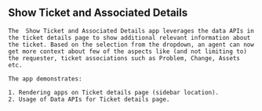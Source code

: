 ## Show Ticket and Associated Details

    The  Show Ticket and Associated Details app leverages the data APIs in the ticket details page to show additional relevant information about the ticket. Based on the selection from the dropdown, an agent can now get more context about few of the aspects like (and not limiting to) the requester, ticket associations such as Problem, Change, Assets etc.

    The app demonstrates:

    1. Rendering apps on Ticket details page (sidebar location).
    2. Usage of Data APIs for Ticket details page.

